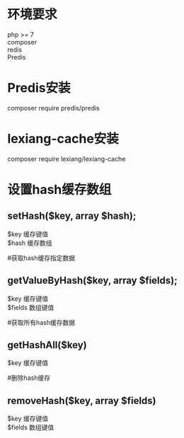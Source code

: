 # 环境要求
php >= 7  
composer  
redis  
Predis

# Predis安装
composer require predis/predis  

# lexiang-cache安装
composer require lexiang/lexiang-cache  

# 设置hash缓存数组  
## setHash($key, array $hash);

$key  缓存键值  
$hash  缓存数组  

#获取hash缓存指定数据  
## getValueByHash($key, array $fields);
$key    缓存键值  
$fields 数组键值  


#获取所有hash缓存数据  
## getHashAll($key)
$key   缓存键值  

#删除hash缓存  
## removeHash($key, array $fields)
$key    缓存键值  
$fields 数组键值  







